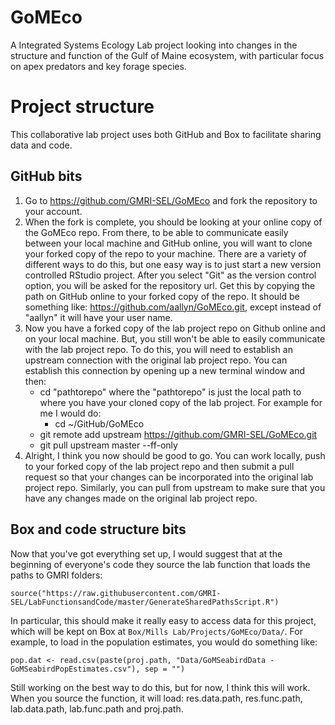 # GoMEco
A Integrated Systems Ecology Lab project looking into changes in the structure and function of the Gulf of Maine ecosystem, with particular focus on apex predators and key forage species.

# Project structure
This collaborative lab project uses both GitHub and Box to facilitate sharing data and code. 

## GitHub bits
1. Go to https://github.com/GMRI-SEL/GoMEco and fork the repository to your account.
2. When the fork is complete, you should be looking at your online copy of the GoMEco repo. From there, to be able to communicate easily between your local machine and GitHub online, you will want to clone your forked copy of the repo to your machine. There are a variety of different ways to do this, but one easy way is to just start a new version controlled RStudio project. After you select "Git" as the version control option, you will be asked for the repository url. Get this by copying the path on GitHub online to your forked copy of the repo. It should be something like: https://github.com/aallyn/GoMEco.git, except instead of "aallyn" it will have your user name.
3. Now you have a forked copy of the lab project repo on Github online and on your local machine. But, you still won't be able to easily communicate with the lab project repo. To do this, you will need to establish an upstream connection with the original lab project repo. You can establish this connection by opening up a new terminal window and then:
    - cd "pathtorepo" where the "pathtorepo" is just the local path to where you have your cloned copy of the lab project. For example for me I would do:
        + cd ~/GitHub/GoMEco 
    - git remote add upstream https://github.com/GMRI-SEL/GoMEco.git
    - git pull upstream master --ff-only
4. Alright, I think you now should be good to go. You can work locally, push to your forked copy of the lab project repo and then submit a pull request so that your changes can be incorporated into the original lab project repo. Similarly, you can pull from upstream to make sure that you have any changes made on the original lab project repo.

## Box and code structure bits
Now that you've got everything set up, I would suggest that at the beginning of everyone's code they source the lab function that loads the paths to GMRI folders:

`source("https://raw.githubusercontent.com/GMRI-SEL/LabFunctionsandCode/master/GenerateSharedPathsScript.R")`

In particular, this should make it really easy to access data for this project, which will be kept on Box at `Box/Mills Lab/Projects/GoMEco/Data/`. For example, to load in the population estimates, you would do something like:

`pop.dat <- read.csv(paste(proj.path, "Data/GoMSeabirdData - GoMSeabirdPopEstimates.csv"), sep = "")`

Still working on the best way to do this, but for now, I think this will work. When you source the function, it will load: res.data.path, res.func.path, lab.data.path, lab.func.path and proj.path.
